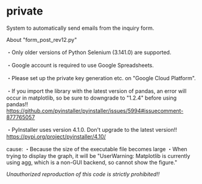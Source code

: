 # private
System to automatically send emails from the inquiry form.


About "form_post_rev12.py"

・Only older versions of Python Selenium (3.141.0) are supported.

・Google account is required to use Google Spreadsheets.

・Please set up the private key generation etc. on "Google Cloud Platform".

・If you import the library with the latest version of pandas, an error will occur in matplotlib, so be sure to downgrade to "1.2.4" before using pandas!!
https://github.com/pyinstaller/pyinstaller/issues/5994#issuecomment-877765057

・PyInstaller uses version 4.1.0.
Don't upgrade to the latest version!!
https://pypi.org/project/pyinstaller/4.10/

cause:
・Because the size of the executable file becomes large
・When trying to display the graph, it will be "UserWarning: Matplotlib is currently using agg, which is a non-GUI backend, so cannot show the figure."


*Unauthorized reproduction of this code is strictly prohibited!!*